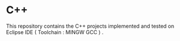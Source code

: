 # C++
This repository contains the C++ projects implemented and tested on Eclipse IDE ( Toolchain : MINGW GCC ) .
